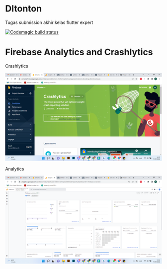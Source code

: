 # DItonton
Tugas submission akhir kelas flutter expert

[![Codemagic build status](https://api.codemagic.io/apps/62d35b17b2128b5e9cc1117f/62d35b17b2128b5e9cc1117e/status_badge.svg)](https://codemagic.io/apps/62d35b17b2128b5e9cc1117f/62d35b17b2128b5e9cc1117e/latest_build)

# Firebase Analytics and Crashlytics  
Crashlytics  
  
![Crashlytics](https://github.com/MuhammadHafid195150400111001/DItonton/blob/master/screenshot/Screenshot%20(103).png)
  
Analytics
  
![Analytics](https://github.com/MuhammadHafid195150400111001/DItonton/blob/master/screenshot/Screenshot%20(104).png)
